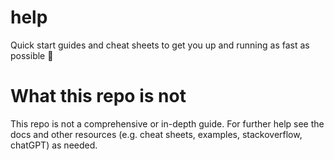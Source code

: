 # help
Quick start guides and cheat sheets to get you up and running as fast as possible 🚀

# What this repo is not
This repo is not a comprehensive or in-depth guide. For further help see the docs and other resources (e.g. cheat sheets, examples, stackoverflow, chatGPT) as needed.
